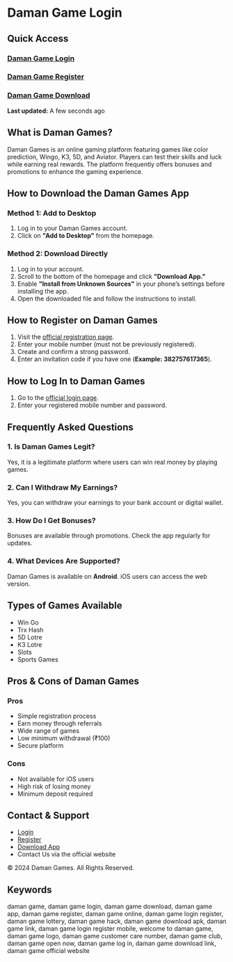 # Daman Game Login

## Quick Access
### [Daman Game Login](https://damanclub.in/#/register?invitationCode=382757617365)
### [Daman Game Register](https://damanclub.in/#/register?invitationCode=382757617365)
### [Daman Game Download](https://damanclub.in/#/register?invitationCode=382757617365)

**Last updated:** A few seconds ago  

## What is Daman Games?
Daman Games is an online gaming platform featuring games like color prediction, Wingo, K3, 5D, and Aviator. Players can test their skills and luck while earning real rewards. The platform frequently offers bonuses and promotions to enhance the gaming experience.

## How to Download the Daman Games App
### Method 1: Add to Desktop
1. Log in to your Daman Games account.
2. Click on **"Add to Desktop"** from the homepage.

### Method 2: Download Directly
1. Log in to your account.
2. Scroll to the bottom of the homepage and click **"Download App."**
3. Enable **"Install from Unknown Sources"** in your phone’s settings before installing the app.
4. Open the downloaded file and follow the instructions to install.

## How to Register on Daman Games
1. Visit the [official registration page](https://damangames.support/register/).
2. Enter your mobile number (must not be previously registered).
3. Create and confirm a strong password.
4. Enter an invitation code if you have one (**Example: 382757617365**).

## How to Log In to Daman Games
1. Go to the [official login page](https://damangames.support/login/).
2. Enter your registered mobile number and password.

## Frequently Asked Questions

### 1. Is Daman Games Legit?
Yes, it is a legitimate platform where users can win real money by playing games.

### 2. Can I Withdraw My Earnings?
Yes, you can withdraw your earnings to your bank account or digital wallet.

### 3. How Do I Get Bonuses?
Bonuses are available through promotions. Check the app regularly for updates.

### 4. What Devices Are Supported?
Daman Games is available on **Android**. iOS users can access the web version.

## Types of Games Available
- Win Go
- Trx Hash
- 5D Lotre
- K3 Lotre
- Slots
- Sports Games

## Pros & Cons of Daman Games

### Pros
- Simple registration process
- Earn money through referrals
- Wide range of games
- Low minimum withdrawal (₹100)
- Secure platform

### Cons
- Not available for iOS users
- High risk of losing money
- Minimum deposit required

## Contact & Support
- [Login](https://gamelogin.in/daman-game/)
- [Register](https://gamelogin.in/daman-game/)
- [Download App](https://gamelogin.in/daman-game/)
- Contact Us via the official website  

© 2024 Daman Games. All Rights Reserved.  

## Keywords
daman game, daman game login, daman game download, daman game app, daman game register, daman game online, daman game login register, daman game lottery, daman game hack, daman game download apk, daman game link, daman game login register mobile, welcome to daman game, daman game logo, daman game customer care number, daman game club, daman game open now, daman game log in, daman game download link, daman game official website
